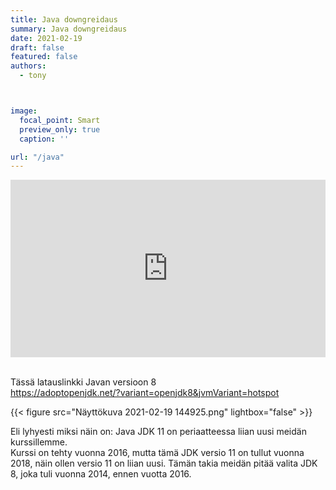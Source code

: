 ```yaml
---
title: Java downgreidaus
summary: Java downgreidaus
date: 2021-02-19
draft: false
featured: false
authors:
  - tony



image:
  focal_point: Smart
  preview_only: true
  caption: ''

url: "/java"
---
```

<div style="position: relative; padding-bottom: 56.25%; height: 0;"><iframe src="https://www.loom.com/embed/720742b236ba4472b90032e63952177a" frameborder="0" webkitallowfullscreen mozallowfullscreen allowfullscreen style="position: absolute; top: 0; left: 0; width: 100%; height: 100%;"></iframe></div>

<br>

Tässä latauslinkki Javan versioon 8  
https://adoptopenjdk.net/?variant=openjdk8&jvmVariant=hotspot

{{< figure src="Näyttökuva 2021-02-19 144925.png" lightbox="false" >}}

Eli lyhyesti miksi näin on: Java JDK 11 on periaatteessa liian uusi meidän kurssillemme.  
Kurssi on tehty vuonna 2016, mutta tämä JDK versio 11 on tullut vuonna 2018, näin ollen versio 11 on liian uusi. Tämän takia meidän pitää valita JDK 8, joka tuli vuonna 2014, ennen vuotta 2016.

